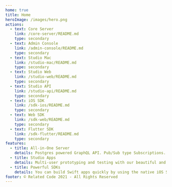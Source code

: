```yaml
---
home: true
title: Home
heroImage: /images/hero.png
actions:
  - text: Core Server
    link: /core-server/README.md
    type: secondary
  - text: Admin Console
    link: /admin-console/README.md
    type: secondary
  - text: Studio Mac
    link: /studio-mac/README.md
    type: secondary
  - text: Studio Web
    link: /studio-web/README.md
    type: secondary
  - text: Studio API
    link: /studio-api/README.md
    type: secondary
  - text: iOS SDK
    link: /sdk-ios/README.md
    type: secondary
  - text: Web SDK
    link: /sdk-web/README.md
    type: secondary
  - text: Flutter SDK
    link: /sdk-flutter/README.md
    type: secondary
features:
  - title: All-in-One Server
    details: Postgres powered GraphQL API. Pub/Sub type Subscriptions. JWT based User Authentication. S3 API compatible File Storage.
  - title: Studio Apps
    details: Multi-user prototyping and testing with our beautiful and native Studio Mac app. Learn with Public API Templates anywhere from your Browser.
  - title: Powerful SDKs
    details: You can build Swift apps quickly by using the native iOS SDK. With our npm library, the Web development has never been easier.
footer: © Related Code 2021 - All Rights Reserved
---
```

